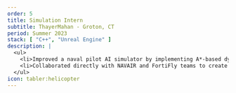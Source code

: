```yaml
---
order: 5
title: Simulation Intern
subtitle: ThayerMahan - Groton, CT
period: Summer 2023
stack: [ "C++", "Unreal Engine" ]
description: |
  <ul>
    <li>Improved a naval pilot AI simulator by implementing A*-based dynamic routing to simulate real-world traffic and mission variability.</li>
    <li>Collaborated directly with NAVAIR and FortiFly teams to create a more adaptive and realistic training experience.</li>
  </ul>
icon: tabler:helicopter
---
```

